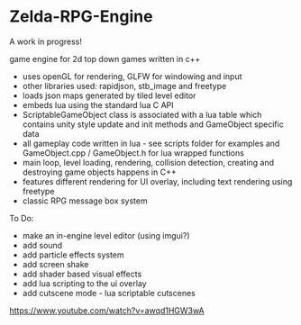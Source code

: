 # Zelda-RPG-Engine

A work in progress!

game engine for 2d top down games written in c++
- uses openGL for rendering, GLFW for windowing and input
- other libraries used: rapidjson, stb_image and freetype
- loads json maps generated by tiled level editor
- embeds lua using the standard lua C API
- ScriptableGameObject class is associated with a lua table which contains unity style update and init methods and GameObject specific data
- all gameplay code written in lua - see scripts folder for examples and GameObject.cpp / GameObject.h for lua wrapped functions
- main loop, level loading, rendering, collision detection, creating and destroying game objects happens in C++
- features different rendering for UI overlay, including text rendering using freetype
- classic RPG message box system

To Do:
- make an in-engine level editor (using imgui?)
- add sound
- add particle effects system
- add screen shake 
- add shader based visual effects
- add lua scripting to the ui overlay
- add cutscene mode - lua scriptable cutscenes

https://www.youtube.com/watch?v=awqd1HGW3wA
